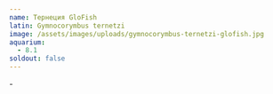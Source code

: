 ```yaml
---
name: Тернеция GloFish
latin: Gymnocorymbus ternetzi
image: /assets/images/uploads/gymnocorymbus-ternetzi-glofish.jpg
aquarium:
  - 8.1
soldout: false
---
```

\-
